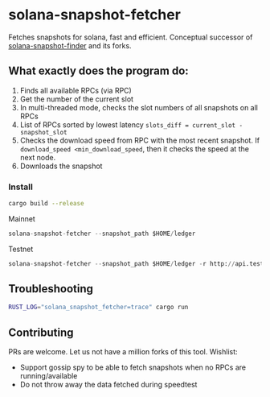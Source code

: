 # solana-snapshot-fetcher
Fetches snapshots for solana, fast and efficient.
Conceptual successor of [solana-snapshot-finder](github.com/Blockdaemon/solana-snapshot-finder) and its forks.

## What exactly does the program do:
1. Finds all available RPCs (via RPC)
2. Get the number of the current slot
3. In multi-threaded mode, checks the slot numbers of all snapshots on all RPCs
5. List of RPCs sorted by lowest latency
`slots_diff = current_slot - snapshot_slot`
5. Checks the download speed from RPC with the most recent snapshot. If `download_speed <min_download_speed`, then it checks the speed at the next node.
6. Downloads the snapshot

### Install
```bash
cargo build --release
```

Mainnet
```python
solana-snapshot-fetcher --snapshot_path $HOME/ledger
```

Testnet
```python
solana-snapshot-fetcher --snapshot_path $HOME/ledger -r http://api.testnet.solana.com
```

## Troubleshooting

```bash
RUST_LOG="solana_snapshot_fetcher=trace" cargo run
```

## Contributing

PRs are welcome. Let us not have a million forks of this tool.
Wishlist:
 * Support gossip spy to be able to fetch snapshots when no RPCs are running/available
 * Do not throw away the data fetched during speedtest
